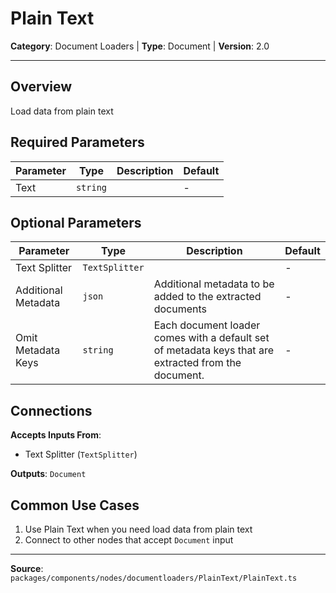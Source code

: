 # Plain Text

**Category**: Document Loaders | **Type**: Document | **Version**: 2.0

---

## Overview

Load data from plain text

## Required Parameters

| Parameter | Type | Description | Default |
|-----------|------|-------------|---------|
| Text | `string` |  | - |

## Optional Parameters

| Parameter | Type | Description | Default |
|-----------|------|-------------|---------|
| Text Splitter | `TextSplitter` |  | - |
| Additional Metadata | `json` | Additional metadata to be added to the extracted documents | - |
| Omit Metadata Keys | `string` | Each document loader comes with a default set of metadata keys that are extracted from the document. | - |

## Connections

**Accepts Inputs From**:
- Text Splitter (`TextSplitter`)

**Outputs**: `Document`

## Common Use Cases

1. Use Plain Text when you need load data from plain text
2. Connect to other nodes that accept `Document` input

---

**Source**: `packages/components/nodes/documentloaders/PlainText/PlainText.ts`